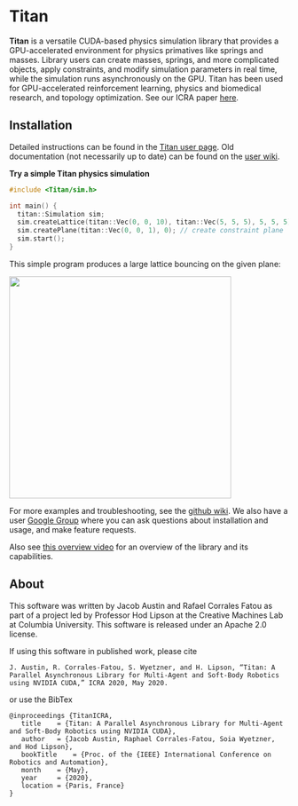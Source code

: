 # Titan
**Titan** is a versatile CUDA-based physics simulation library that provides a GPU-accelerated environment for physics primatives like springs and masses. Library users can create masses, springs, and more complicated objects, apply constraints, and modify simulation parameters in real time, while the simulation runs asynchronously on the GPU. Titan has been used for GPU-accelerated reinforcement learning, physics and biomedical research, and topology optimization. See our ICRA paper [here](https://arxiv.org/abs/1911.10274).

## Installation

Detailed instructions can be found in the [Titan user page](https://jacobaustin123.github.io/Titan). Old documentation (not necessarily up to date) can be found on the [user wiki](https://github.com/jacobaustin123/Titan/wiki/Set-Up).

**Try a simple Titan physics simulation**

```C++
#include <Titan/sim.h>

int main() {
  titan::Simulation sim;
  sim.createLattice(titan::Vec(0, 0, 10), titan::Vec(5, 5, 5), 5, 5, 5); // create lattice with center at (0, 0, 10) and given dimensions
  sim.createPlane(titan::Vec(0, 0, 1), 0); // create constraint plane
  sim.start();
}
```

This simple program produces a large lattice bouncing on the given plane:

<img src="https://i.imgur.com/zdB0ZPg.gif" width="400" height="400">

For more examples and troubleshooting, see the [github wiki](https://github.com/jacobaustin123/Titan/wiki/Set-Up). We also have a user [Google Group](https://groups.google.com/forum/#!forum/titan-library) where you can ask questions about installation and usage, and make feature requests.

Also see [this overview video](https://www.youtube.com/watch?v=IvZNL8jd77s) for an overview of the library and its capabilities.

## About

This software was written by Jacob Austin and Rafael Corrales Fatou as part of a project led by Professor Hod Lipson at the Creative Machines Lab at Columbia University. This software is released under an Apache 2.0 license.

If using this software in published work, please cite

```
J. Austin, R. Corrales-Fatou, S. Wyetzner, and H. Lipson, “Titan: A Parallel Asynchronous Library for Multi-Agent and Soft-Body Robotics using NVIDIA CUDA,” ICRA 2020, May 2020.
```

or use the BibTex

```
@inproceedings {TitanICRA,
   title	= {Titan: A Parallel Asynchronous Library for Multi-Agent and Soft-Body Robotics using NVIDIA CUDA},
   author	= {Jacob Austin, Raphael Corrales-Fatou, Soia Wyetzner, and Hod Lipson},
   bookTitle	= {Proc. of the {IEEE} International Conference on Robotics and Automation},
   month	= {May},
   year		= {2020},
   location	= {Paris, France}
}
```

